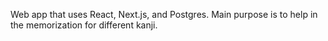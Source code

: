 Web app that uses React, Next.js, and Postgres. Main purpose is to help in the memorization for different kanji.